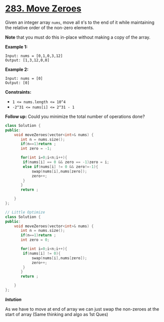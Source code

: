 # [283. Move Zeroes](https://leetcode.com/problems/move-zeroes/description/)

Given an integer array `nums`, move all `0`'s to the end of it while maintaining the relative order of the non-zero elements.

**Note**  that you must do this in-place without making a copy of the array.

**Example 1:** 

```
Input: nums = [0,1,0,3,12]
Output: [1,3,12,0,0]
```

**Example 2:** 

```
Input: nums = [0]
Output: [0]
```

**Constraints:** 

- `1 <= nums.length <= 10^4`
- `-2^31 <= nums[i] <= 2^31 - 1`

**Follow up:**  Could you minimize the total number of operations done?

``` cpp
class Solution {
public:
    void moveZeroes(vector<int>& nums) {
       int n = nums.size();
       if(n==1)return ;
       int zero = -1;

       for(int i=0;i<n;i++){
        if(nums[i] == 0 && zero == -1)zero = i;
        else if(nums[i] != 0 && zero!=-1){
            swap(nums[i],nums[zero]);
            zero++;
        }
       }
       return ;

    }
};

// Little Optimize
class Solution {
public:
    void moveZeroes(vector<int>& nums) {
       int n = nums.size();
       if(n==1)return ;
       int zero = 0;

       for(int i=0;i<n;i++){
        if(nums[i] != 0){
            swap(nums[i],nums[zero]);
            zero++;
        }
       }
       return ;

    }
};
```

***Intution***  

As we have to move at end of array we can just swap the non-zeroes at the start of array (Same thinking and algo as 1st Ques)